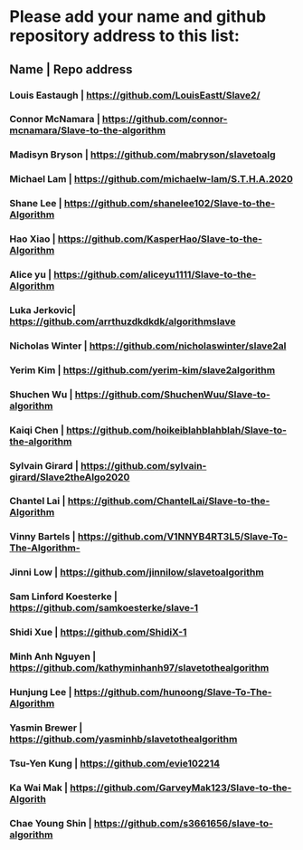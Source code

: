# Please add your name and github repository address to this list:

## Name | Repo address
### Louis Eastaugh | https://github.com/LouisEastt/Slave2/ <br/>
### Connor McNamara | https://github.com/connor-mcnamara/Slave-to-the-algorithm <br/>
### Madisyn Bryson | https://github.com/mabryson/slavetoalg <br/>
### Michael Lam | https://github.com/michaelw-lam/S.T.H.A.2020 <br/>
### Shane Lee | https://github.com/shanelee102/Slave-to-the-Algorithm <br/>
### Hao Xiao | https://github.com/KasperHao/Slave-to-the-Algorithm <br/>
### Alice yu | https://github.com/aliceyu1111/Slave-to-the-Algorithm <br/>
### Luka Jerkovic| https://github.com/arrthuzdkdkdk/algorithmslave <br/>
### Nicholas Winter | https://github.com/nicholaswinter/slave2al <br/>
### Yerim Kim | https://github.com/yerim-kim/slave2algorithm <br/>
### Shuchen Wu | https://github.com/ShuchenWuu/Slave-to-algorithm <br/>
### Kaiqi Chen | https://github.com/hoikeiblahblahblah/Slave-to-the-algorithm <br/>
### Sylvain Girard | https://github.com/sylvain-girard/Slave2theAlgo2020 <br/>
### Chantel Lai | https://github.com/ChantelLai/Slave-to-the-Algorithm <br/>
### Vinny Bartels | https://github.com/V1NNYB4RT3L5/Slave-To-The-Algorithm- <br/>
### Jinni Low | https://github.com/jinnilow/slavetoalgorithm <br/>
### Sam Linford Koesterke | https://github.com/samkoesterke/slave-1 <br/>
### Shidi Xue | https://github.com/ShidiX-1 <br/>
### Minh Anh Nguyen | https://github.com/kathyminhanh97/slavetothealgorithm <br/>
### Hunjung Lee | https://github.com/hunoong/Slave-To-The-Algorithm <br/>
### Yasmin Brewer | https://github.com/yasminhb/slavetothealgorithm <br/>
### Tsu-Yen Kung | https://github.com/evie102214 <br/>
### Ka Wai Mak | https://github.com/GarveyMak123/Slave-to-the-Algorith <br/>
### Chae Young Shin | https://github.com/s3661656/slave-to-algorithm
